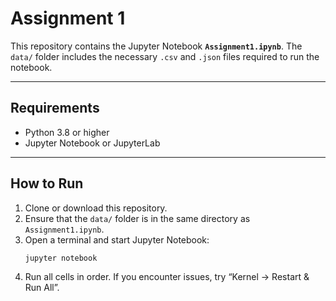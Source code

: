# Assignment 1

This repository contains the Jupyter Notebook **`Assignment1.ipynb`**.
The `data/` folder includes the necessary `.csv` and `.json` files required to run the notebook.

---

## Requirements

- Python 3.8 or higher  
- Jupyter Notebook or JupyterLab  
---

## How to Run

1. Clone or download this repository.  
2. Ensure that the `data/` folder is in the same directory as `Assignment1.ipynb`.  
3. Open a terminal and start Jupyter Notebook:
   ```bash
   jupyter notebook
4. Run all cells in order. If you encounter issues, try “Kernel -> Restart & Run All”.
